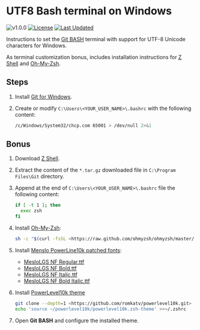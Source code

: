 # UTF8 Bash terminal on Windows

![v1.0.0](https://img.shields.io/badge/version-1.0.0-white.svg?style=flat-squarex&color=lightgray)
[![License](https://img.shields.io/github/license/JosePamplona/UTF8-bash-terminal-on-Windows)](https://github.com/JosePamplona/UTF8-bash-terminal-on-Windows/blob/main/LICENSE.md)
[![Last Updated](https://img.shields.io/github/last-commit/JosePamplona/UTF8-bash-terminal-on-Windows.svg)](https://github.com/JosePamplona/UTF8-bash-terminal-on-Windows/commits/main)

Instructions to set the [Git BASH](https://gitforwindows.org/) terminal with support for UTF-8 Unicode characters for Windows.

As terminal customization bonus, includes installation instructions for [Z Shell](https://www.zsh.org/) and [Oh-My-Zsh](https://ohmyz.sh/).

## Steps

1. Install [Git for Windows](https://gitforwindows.org/).

1. Create or modify `C:\Users\<YOUR_USER_NAME>\.bashrc` with the following content:

    ```bash
    /c/Windows/System32/chcp.com 65001 > /dev/null 2>&1
    ```

## Bonus

1. Download [Z Shell](https://packages.msys2.org/package/zsh).

1. Extract the content of the `*.tar.gz` downloaded file in `C:\Program Files\Git` directory.

1. Append at the end of `C:\Users\<YOUR_USER_NAME>\.bashrc` file the following content:

    ```bash
    if [ -t 1 ]; then
      exec zsh
    fi
    ```

1. Install [Oh-My-Zsh](https://ohmyz.sh/#install):

    ```bash
    sh -c "$(curl -fsSL <https://raw.github.com/ohmyzsh/ohmyzsh/master/tools/install.sh>)"
    ```

1. Install [Menslo PowerLine10k patched fonts](https://github.com/romkatv/powerlevel10k?tab=readme-ov-file#meslo-nerd-font-patched-for-powerlevel10k):
    - [MesloLGS NF Regular.ttf](https://github.com/romkatv/powerlevel10k-media/raw/master/MesloLGS%20NF%20Regular.ttf)
    - [MesloLGS NF Bold.ttf](https://github.com/romkatv/powerlevel10k-media/raw/master/MesloLGS%20NF%Bold.ttf)
    - [MesloLGS NF Italic.ttf](https://github.com/romkatv/powerlevel10k-media/raw/master/MesloLGS%20NF%20Italic.ttf)
    - [MesloLGS NF Bold Italic.ttf](https://github.com/romkatv/powerlevel10k-media/raw/master/MesloLGS%20NF%20Bold%20Italic.ttf)

1. Install [PowerLevel10k theme](https://github.com/romkatv/powerlevel10k)

    ```bash
    git clone --depth=1 <https://github.com/romkatv/powerlevel10k.git> ~/powerlevel10k
    echo 'source ~/powerlevel10k/powerlevel10k.zsh-theme' >>~/.zshrc
    ```

1. Open **Git BASH** and configure the installed theme.
